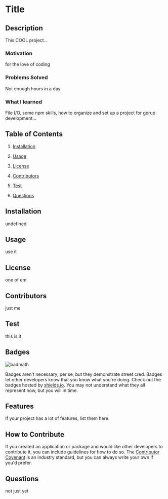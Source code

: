 # Title

    
## Description
    
This COOL project...
    
### Motivation
    
for the love of coding
    
### Problems Solved 
    
Not enough hours in a day
    
### What I learned 
    
File I/O, some npm skills, how to organize and set up a project for gorup development...
    
## Table of Contents
 
    
1. [Installation](#installation)
    
1. [Usage](#usage)
    
1. [License](#license)
    
1. [Contributors](#contributors)
    
1. [Test](#test)
    
1. [Questions](#questions)


    
## Installation
    
undefined

    
## Usage
    
use it

    
## License
    
one of em

    
## Contributors
    
just me

    
## Test
    
this is it

    
## Badges
    
![badmath](https://img.shields.io/github/languages/top/nielsenjared/badmath)
    
Badges aren't necessary, per se, but they demonstrate street cred. Badges let other developers know that you know what you're doing. Check out the badges hosted by [shields.io](https://shields.io/). You may not understand what they all represent now, but you will in time.
    
## Features
    
If your project has a lot of features, list them here.
    
## How to Contribute
    
If you created an application or package and would like other developers to contribute it, you can include guidelines for how to do so. The [Contributor Covenant](https://www.contributor-covenant.org/) is an industry standard, but you can always write your own if you'd prefer.
    
## Questions
    
not just yet
    